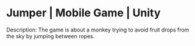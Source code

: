# Jumper | Mobile Game | Unity
Description:
The game is about a monkey trying to avoid fruit drops from the sky by jumping between ropes.
